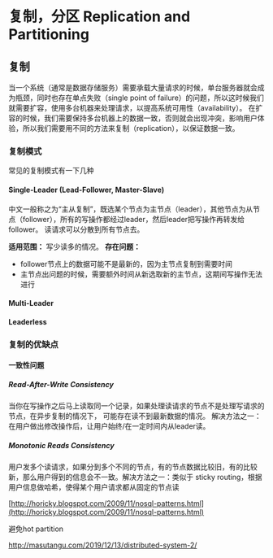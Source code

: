 # 复制，分区 Replication and Partitioning

## 复制
当一个系统（通常是数据存储服务）需要承载大量请求的时候，单台服务器就会成为瓶颈，同时也存在单点失败（single point of failure）的问题，所以这时候我们就需要扩容，使用多台机器来处理请求，以提高系统可用性（availability）。
在扩容的时候，我们需要保持多台机器上的数据一致，否则就会出现冲突，影响用户体验，所以我们需要用不同的方法来复制（replication），以保证数据一致。 

### 复制模式
常见的复制模式有一下几种
#### Single-Leader (Lead-Follower, Master-Slave)
中文一般称之为“主从复制”，既选某个节点为主节点（leader），其他节点为从节点（follower），所有的写操作都经过leader，然后leader把写操作再转发给follower。 读请求可以分散到所有节点去。

<b>适用范围：</b> 写少读多的情况。
<b>存在问题：</b>
* follower节点上的数据可能不是最新的，因为主节点复制到需要时间
* 主节点出问题的时候，需要额外时间从新选取新的主节点，这期间写操作无法进行

#### Multi-Leader

#### Leaderless


### 复制的优缺点
#### 一致性问题
##### Read-After-Write Consistency
当你在写操作之后马上读取同一个记录，如果处理读请求的节点不是处理写请求的节点，在异步复制的情况下， 可能存在读不到最新数据的情况。 解决方法之一：在用户做出修改操作后，让用户始终/在一定时间内从leader读。

##### Monotonic Reads Consistency
用户发多个读请求，如果分到多个不同的节点，有的节点数据比较旧，有的比较新，那么用户得到的信息会不一致。解决方法之一：类似于 sticky routing，根据用户信息做哈希，使得某个用户请求都从固定的节点读


[http://horicky.blogspot.com/2009/11/nosql-patterns.html](http://horicky.blogspot.com/2009/11/nosql-patterns.html)



避免hot partition

http://masutangu.com/2019/12/13/distributed-system-2/